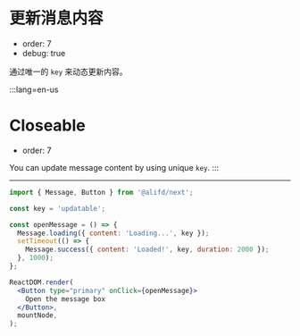 # 更新消息内容

- order: 7
- debug: true

通过唯一的 `key` 来动态更新内容。

:::lang=en-us
# Closeable

- order: 7

You can update message content by using unique `key`.
:::

---

````jsx
import { Message, Button } from '@alifd/next';

const key = 'updatable';

const openMessage = () => {
  Message.loading({ content: 'Loading...', key });
  setTimeout(() => {
    Message.success({ content: 'Loaded!', key, duration: 2000 });
  }, 1000);
};

ReactDOM.render(
  <Button type="primary" onClick={openMessage}>
    Open the message box
  </Button>,
  mountNode,
);
````
